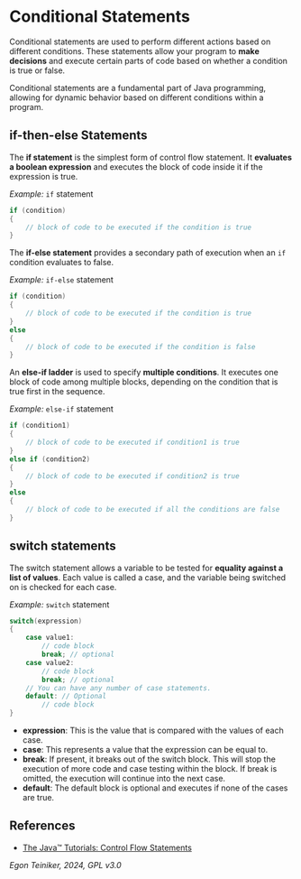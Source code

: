 # Conditional Statements 

Conditional statements are used to perform different actions based on 
different conditions. These statements allow your program to **make decisions** 
and execute certain parts of code based on whether a condition is true or false. 

Conditional statements are a fundamental part of Java programming, allowing 
for dynamic behavior based on different conditions within a program.


## if-then-else Statements

The **if statement** is the simplest form of control flow statement. 
It **evaluates a boolean expression** and executes the block of code inside it 
if the expression is true.

_Example:_ `if` statement
```Java
if (condition) 
{
    // block of code to be executed if the condition is true
}
```

The **if-else statement** provides a secondary path of execution when an `if` 
condition evaluates to false.

_Example:_ `if-else` statement
```Java
if (condition) 
{
    // block of code to be executed if the condition is true
} 
else 
{
    // block of code to be executed if the condition is false
}
```

An **else-if ladder** is used to specify **multiple conditions**. 
It executes one block of code among multiple blocks, depending on the 
condition that is true first in the sequence.

_Example:_ `else-if` statement
```Java
if (condition1) 
{
    // block of code to be executed if condition1 is true
} 
else if (condition2) 
{
    // block of code to be executed if condition2 is true
} 
else 
{
    // block of code to be executed if all the conditions are false
}
```


## switch statements

The switch statement allows a variable to be tested for **equality against a list 
of values**. Each value is called a case, and the variable being switched on is 
checked for each case.

_Example:_ `switch` statement
```Java
switch(expression) 
{
    case value1:
        // code block
        break; // optional
    case value2:
        // code block
        break; // optional
    // You can have any number of case statements.
    default: // Optional
        // code block
}
```

* **expression**: This is the value that is compared with the values of each case.
* **case**: This represents a value that the expression can be equal to.
* **break**: If present, it breaks out of the switch block. 
    This will stop the execution of more code and case testing within the block. 
    If break is omitted, the execution will continue into the next case.
* **default**: The default block is optional and executes if none of the cases are true.




## References

* [The Java™ Tutorials: Control Flow Statements](https://docs.oracle.com/javase/tutorial/java/nutsandbolts/flow.html)

*Egon Teiniker, 2024, GPL v3.0*